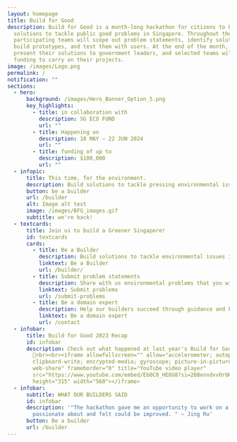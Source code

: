 ```yaml
---
layout: homepage
title: Build for Good
description: Build for Good is a month-long hackathon for citizens to build
  solutions to tackle public good problems in Singapore. Throughout the month,
  participating teams will scope out problem statements, identify solutions,
  build prototypes, and test them with users. At the end of the month, they will
  present their solutions to government leaders, and selected teams will receive
  funding to carry on their projects.
image: /images/Logo.png
permalink: /
notification: ""
sections:
  - hero:
      background: /images/Hero_Banner_Option_5.png
      key_highlights:
        - title: in collaboration with
          description: SG ECO FUND
          url: ""
        - title: Happening on
          description: 18 MAY — 22 JUN 2024
          url: ""
        - title: funding of up to
          description: $100,000
          url: ""
  - infopic:
      title: This time, for the environment.
      description: Build solutions to tackle pressing environmental issues in Singapore.
      button: be a builder
      url: /builder
      alt: Image alt text
      image: /images/BFG_images.gif
      subtitle: we're back!
  - textcards:
      title: Join us to build a Greener Singapore!
      id: textcards
      cards:
        - title: Be a Builder
          description: Build solutions to tackle environmental issues in Singapore.
          linktext: Be a Builder
          url: /builder/
        - title: Submit problem statements
          description: Share with us environmental problems that you wish could be tackled.
          linktext: Submit problems
          url: /submit-problems
        - title: Be a domain expert
          description: Help our builders succeed through guidance and knowledge sharing.
          linktext: Be a domain expert
          url: /contact
  - infobar:
      title: Build for Good 2023 Recap
      id: infobar
      description: Check out what happened at last year's Build for Good
        🎊<br><br><iframe allowfullscreen="" allow="accelerometer; autoplay;
        clipboard-write; encrypted-media; gyroscope; picture-in-picture;
        web-share" frameborder="0" title="YouTube video player"
        src="https://www.youtube.com/embed/Eb0C0_HE8U8?si=26BenndvvOrUHCan"
        height="315" width="560"></iframe>
  - infobar:
      subtitle: WHAT OUR BUILDERS SAID
      id: infobar
      description: '"The hackathon gave me an opportunity to work on a topic I feel
        passionate about and felt could be improved. " — Jing Ru'
      button: Be a builder
      url: /builder
---
```


